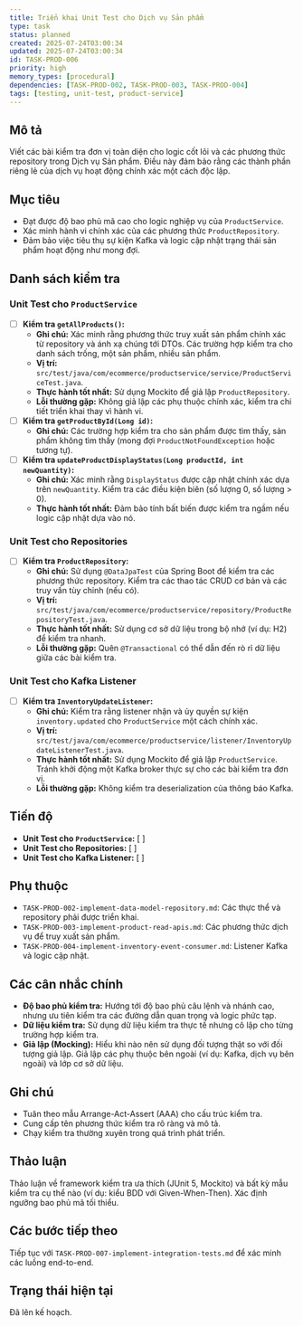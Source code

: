 ```yaml
---
title: Triển khai Unit Test cho Dịch vụ Sản phẩm
type: task
status: planned
created: 2025-07-24T03:00:34
updated: 2025-07-24T03:00:34
id: TASK-PROD-006
priority: high
memory_types: [procedural]
dependencies: [TASK-PROD-002, TASK-PROD-003, TASK-PROD-004]
tags: [testing, unit-test, product-service]
---
```


## Mô tả

Viết các bài kiểm tra đơn vị toàn diện cho logic cốt lõi và các phương thức repository trong Dịch vụ Sản phẩm. Điều này đảm bảo rằng các thành phần riêng lẻ của dịch vụ hoạt động chính xác một cách độc lập.

## Mục tiêu

*   Đạt được độ bao phủ mã cao cho logic nghiệp vụ của `ProductService`.
*   Xác minh hành vi chính xác của các phương thức `ProductRepository`.
*   Đảm bảo việc tiêu thụ sự kiện Kafka và logic cập nhật trạng thái sản phẩm hoạt động như mong đợi.

## Danh sách kiểm tra

### Unit Test cho `ProductService`
- [ ] **Kiểm tra `getAllProducts()`:**
    - **Ghi chú:** Xác minh rằng phương thức truy xuất sản phẩm chính xác từ repository và ánh xạ chúng tới DTOs. Các trường hợp kiểm tra cho danh sách trống, một sản phẩm, nhiều sản phẩm.
    - **Vị trí:** `src/test/java/com/ecommerce/productservice/service/ProductServiceTest.java`.
    - **Thực hành tốt nhất:** Sử dụng Mockito để giả lập `ProductRepository`.
    - **Lỗi thường gặp:** Không giả lập các phụ thuộc chính xác, kiểm tra chi tiết triển khai thay vì hành vi.
- [ ] **Kiểm tra `getProductById(Long id)`:**
    - **Ghi chú:** Các trường hợp kiểm tra cho sản phẩm được tìm thấy, sản phẩm không tìm thấy (mong đợi `ProductNotFoundException` hoặc tương tự).
- [ ] **Kiểm tra `updateProductDisplayStatus(Long productId, int newQuantity)`:**
    - **Ghi chú:** Xác minh rằng `DisplayStatus` được cập nhật chính xác dựa trên `newQuantity`. Kiểm tra các điều kiện biên (số lượng 0, số lượng > 0).
    - **Thực hành tốt nhất:** Đảm bảo tính bất biến được kiểm tra ngầm nếu logic cập nhật dựa vào nó.

### Unit Test cho Repositories
- [ ] **Kiểm tra `ProductRepository`:**
    - **Ghi chú:** Sử dụng `@DataJpaTest` của Spring Boot để kiểm tra các phương thức repository. Kiểm tra các thao tác CRUD cơ bản và các truy vấn tùy chỉnh (nếu có).
    - **Vị trí:** `src/test/java/com/ecommerce/productservice/repository/ProductRepositoryTest.java`.
    - **Thực hành tốt nhất:** Sử dụng cơ sở dữ liệu trong bộ nhớ (ví dụ: H2) để kiểm tra nhanh.
    - **Lỗi thường gặp:** Quên `@Transactional` có thể dẫn đến rò rỉ dữ liệu giữa các bài kiểm tra.

### Unit Test cho Kafka Listener
- [ ] **Kiểm tra `InventoryUpdateListener`:**
    - **Ghi chú:** Kiểm tra rằng listener nhận và ủy quyền sự kiện `inventory.updated` cho `ProductService` một cách chính xác.
    - **Vị trí:** `src/test/java/com/ecommerce/productservice/listener/InventoryUpdateListenerTest.java`.
    - **Thực hành tốt nhất:** Sử dụng Mockito để giả lập `ProductService`. Tránh khởi động một Kafka broker thực sự cho các bài kiểm tra đơn vị.
    - **Lỗi thường gặp:** Không kiểm tra deserialization của thông báo Kafka.

## Tiến độ

*   **Unit Test cho `ProductService`:** [ ]
*   **Unit Test cho Repositories:** [ ]
*   **Unit Test cho Kafka Listener:** [ ]

## Phụ thuộc

*   `TASK-PROD-002-implement-data-model-repository.md`: Các thực thể và repository phải được triển khai.
*   `TASK-PROD-003-implement-product-read-apis.md`: Các phương thức dịch vụ để truy xuất sản phẩm.
*   `TASK-PROD-004-implement-inventory-event-consumer.md`: Listener Kafka và logic cập nhật.

## Các cân nhắc chính

*   **Độ bao phủ kiểm tra:** Hướng tới độ bao phủ câu lệnh và nhánh cao, nhưng ưu tiên kiểm tra các đường dẫn quan trọng và logic phức tạp.
*   **Dữ liệu kiểm tra:** Sử dụng dữ liệu kiểm tra thực tế nhưng cô lập cho từng trường hợp kiểm tra.
*   **Giả lập (Mocking):** Hiểu khi nào nên sử dụng đối tượng thật so với đối tượng giả lập. Giả lập các phụ thuộc bên ngoài (ví dụ: Kafka, dịch vụ bên ngoài) và lớp cơ sở dữ liệu.

## Ghi chú

*   Tuân theo mẫu Arrange-Act-Assert (AAA) cho cấu trúc kiểm tra.
*   Cung cấp tên phương thức kiểm tra rõ ràng và mô tả.
*   Chạy kiểm tra thường xuyên trong quá trình phát triển.

## Thảo luận

Thảo luận về framework kiểm tra ưa thích (JUnit 5, Mockito) và bất kỳ mẫu kiểm tra cụ thể nào (ví dụ: kiểu BDD với Given-When-Then). Xác định ngưỡng bao phủ mã tối thiểu.

## Các bước tiếp theo

Tiếp tục với `TASK-PROD-007-implement-integration-tests.md` để xác minh các luồng end-to-end.

## Trạng thái hiện tại

Đã lên kế hoạch.